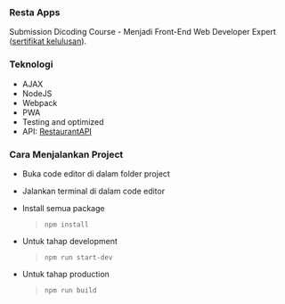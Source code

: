 ### Resta Apps
 Submission Dicoding Course - Menjadi Front-End Web Developer Expert ([sertifikat kelulusan](https://www.dicoding.com/certificates/JMZV2G3DQZN9)).

### Teknologi

-   AJAX
-   NodeJS
-   Webpack
-   PWA
-   Testing and optimized
-   API: [RestaurantAPI](https://restaurant-api.dicoding.dev)

### Cara Menjalankan Project

-   Buka code editor di dalam folder project
-   Jalankan terminal di dalam code editor
-   Install semua package

    > `npm install`

-   Untuk tahap development

    > `npm run start-dev`

-   Untuk tahap production
    > `npm run build`
